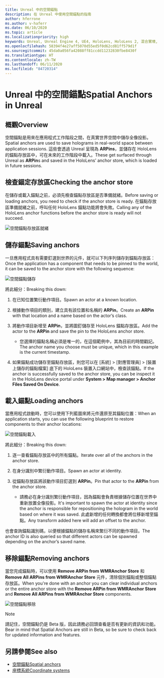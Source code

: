 ```yaml
---
title: Unreal 中的空間錨點
description: 在 Unreal 中使用空間錨點的指南
author: hferrone
ms.author: v-haferr
ms.date: 06/10/2020
ms.topic: article
ms.localizationpriority: high
keywords: Unreal, Unreal Engine 4, UE4, HoloLens, HoloLens 2, 混合實境, 開發, 功能, 文件, 指南, holograms, 空間錨點
ms.openlocfilehash: 58394f4e27aff5070d55ed5f0d62cd81ff579d1f
ms.sourcegitcommit: 45da0a056fa42088ff81ccdd11232830fbe8430f
ms.translationtype: HT
ms.contentlocale: zh-TW
ms.lasthandoff: 06/11/2020
ms.locfileid: "84720314"
---
```

# <a name="spatial-anchors-in-unreal"></a><span data-ttu-id="97a74-104">Unreal 中的空間錨點</span><span class="sxs-lookup"><span data-stu-id="97a74-104">Spatial Anchors in Unreal</span></span>

## <a name="overview"></a><span data-ttu-id="97a74-105">概觀</span><span class="sxs-lookup"><span data-stu-id="97a74-105">Overview</span></span>

<span data-ttu-id="97a74-106">空間錨點是用來在應用程式工作階段之間，在真實世界空間中儲存全像投影。</span><span class="sxs-lookup"><span data-stu-id="97a74-106">Spatial anchors are used to save holograms in real-world space between application sessions.</span></span>  <span data-ttu-id="97a74-107">這些會透過 Unreal 呈現為 **ARPins**，並儲存在 HoloLens 的錨點存放區中，可在未來的工作階段中載入。</span><span class="sxs-lookup"><span data-stu-id="97a74-107">These get surfaced through Unreal as **ARPin**s and saved in the HoloLens’ anchor store, which is loaded in future sessions.</span></span> 

## <a name="checking-the-anchor-store"></a><span data-ttu-id="97a74-108">檢查錨定存放區</span><span class="sxs-lookup"><span data-stu-id="97a74-108">Checking the anchor store</span></span>

<span data-ttu-id="97a74-109">在儲存或載入錨點之前，必須先檢查錨點存放區是否準備就緒。</span><span class="sxs-lookup"><span data-stu-id="97a74-109">Before saving or loading anchors, you need to check if the anchor store is ready.</span></span>  <span data-ttu-id="97a74-110">在錨點存放區準備就緒之前，呼叫任何 HoloLens 錨點功能將會失敗。</span><span class="sxs-lookup"><span data-stu-id="97a74-110">Calling any of the HoloLens anchor functions before the anchor store is ready will not succeed.</span></span>  

![空間錨點存放區就緒](images/unreal-spatialanchors-store-ready.PNG)

## <a name="saving-anchors"></a><span data-ttu-id="97a74-112">儲存錨點</span><span class="sxs-lookup"><span data-stu-id="97a74-112">Saving anchors</span></span>

<span data-ttu-id="97a74-113">一旦應用程式具有需要釘選到世界的元件，就可以下列序列儲存到錨點存放區：</span><span class="sxs-lookup"><span data-stu-id="97a74-113">Once the application has a component that needs to be pinned to the world, it can be saved to the anchor store with the following sequence:</span></span> 

![空間錨點儲存](images/unreal-spatialanchors-save.PNG)

<span data-ttu-id="97a74-115">將此細分：</span><span class="sxs-lookup"><span data-stu-id="97a74-115">Breaking this down:</span></span>
1. <span data-ttu-id="97a74-116">在已知位置繁衍動作項目。</span><span class="sxs-lookup"><span data-stu-id="97a74-116">Spawn an actor at a known location.</span></span>
2. <span data-ttu-id="97a74-117">根據動作項目的類別，建立具有該位置和名稱的 **ARPin**。</span><span class="sxs-lookup"><span data-stu-id="97a74-117">Create an **ARPin** with that location and a name based on the actor’s class.</span></span> 
3. <span data-ttu-id="97a74-118">將動作項目新增至 **ARPin**，並將圖釘儲存至 HoloLens 錨點存放區。</span><span class="sxs-lookup"><span data-stu-id="97a74-118">Add the actor to the **ARPin** and save the pin to the HoloLens anchor store.</span></span>  
    * <span data-ttu-id="97a74-119">您選擇的錨點名稱必須是唯一的，在這個範例中，其為目前的時間戳記。</span><span class="sxs-lookup"><span data-stu-id="97a74-119">The anchor name you choose must be unique, which in this example is the current timestamp.</span></span> 

4. <span data-ttu-id="97a74-120">如果錨點成功儲存至錨點存放區，則您可以在 [系統] > [對應管理員] > [裝置上儲存的錨點檔案] 底下的 HoloLens 裝置入口網站中，檢查該錨點。</span><span class="sxs-lookup"><span data-stu-id="97a74-120">If the anchor is successfully saved to the anchor store, you can be inspect it in the HoloLens device portal under **System > Map manager > Anchor Files Saved On Device**.</span></span> 

## <a name="loading-anchors"></a><span data-ttu-id="97a74-121">載入錨點</span><span class="sxs-lookup"><span data-stu-id="97a74-121">Loading anchors</span></span>

<span data-ttu-id="97a74-122">當應用程式啟動時，您可以使用下列藍圖來將元件還原至其錨點位置：</span><span class="sxs-lookup"><span data-stu-id="97a74-122">When an application starts, you can use the following blueprint to restore components to their anchor locations:</span></span>

![空間錨點載入](images/unreal-spatialanchors-load.PNG)

<span data-ttu-id="97a74-124">將此細分：</span><span class="sxs-lookup"><span data-stu-id="97a74-124">Breaking this down:</span></span>
1. <span data-ttu-id="97a74-125">逐一查看錨點存放區中的所有錨點。</span><span class="sxs-lookup"><span data-stu-id="97a74-125">Iterate over all of the anchors in the anchor store.</span></span> 
2. <span data-ttu-id="97a74-126">在身分識別中繁衍動作項目。</span><span class="sxs-lookup"><span data-stu-id="97a74-126">Spawn an actor at identity.</span></span>
3. <span data-ttu-id="97a74-127">從錨點存放區將該動作項目釘選到 **ARPin**。</span><span class="sxs-lookup"><span data-stu-id="97a74-127">Pin that actor to the **ARPin** from the anchor store.</span></span>  

    * <span data-ttu-id="97a74-128">請務必在身分識別繁衍動作項目，因為錨點會負責根據儲存位置在世界中重新放置全像投影。</span><span class="sxs-lookup"><span data-stu-id="97a74-128">It's important to spawn the actor at identity since the anchor is responsible for repositioning the hologram in the world based on where it was saved.</span></span> <span data-ttu-id="97a74-129">此處新增的任何轉換都會將位移新增至錨點。</span><span class="sxs-lookup"><span data-stu-id="97a74-129">Any transform added here will add an offset to the anchor.</span></span> 

<span data-ttu-id="97a74-130">也會查詢錨點識別碼，以便根據錨點的儲存名稱來繁衍不同的動作項目。</span><span class="sxs-lookup"><span data-stu-id="97a74-130">The anchor ID is also queried so that different actors can be spawned depending on the anchor’s saved name.</span></span> 

## <a name="removing-anchors"></a><span data-ttu-id="97a74-131">移除錨點</span><span class="sxs-lookup"><span data-stu-id="97a74-131">Removing anchors</span></span> 

<span data-ttu-id="97a74-132">當您完成錨點時，可以使用 **Remove ARPin from WMRAnchor Store** 和 **Remove All ARPins from WMRAnchor Store** 元件，清除個別錨點或整個錨點存放區。</span><span class="sxs-lookup"><span data-stu-id="97a74-132">When you're done with an anchor you can clear individual anchors or the entire anchor store with the **Remove ARPin from WMRAnchor Store** and **Remove All ARPins from WMRAnchor Store** components.</span></span>

![空間錨點移除](images/unreal-spatialanchors-remove.PNG)

> [!NOTE]
> <span data-ttu-id="97a74-134">請記住，空間錨點仍是 Beta 版，因此請務必回頭查看是否有更新的資訊和功能。</span><span class="sxs-lookup"><span data-stu-id="97a74-134">Bear in mind that Spatial Anchors are still in Beta, so be sure to check back for updated information and features.</span></span>

## <a name="see-also"></a><span data-ttu-id="97a74-135">另請參閱</span><span class="sxs-lookup"><span data-stu-id="97a74-135">See also</span></span>
* [<span data-ttu-id="97a74-136">空間錨點</span><span class="sxs-lookup"><span data-stu-id="97a74-136">Spatial anchors</span></span>](spatial-anchors.md)
* [<span data-ttu-id="97a74-137">座標系統</span><span class="sxs-lookup"><span data-stu-id="97a74-137">Coordinate systems</span></span>](coordinate-systems.md)
